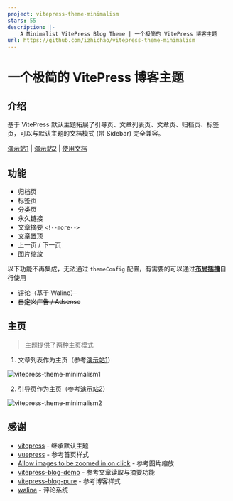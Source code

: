 ```yaml
---
project: vitepress-theme-minimalism
stars: 55
description: |-
    A Minimalist VitePress Blog Theme | 一个极简的 VitePress 博客主题
url: https://github.com/izhichao/vitepress-theme-minimalism
---
```


# 一个极简的 VitePress 博客主题

## 介绍

基于 VitePress 默认主题拓展了引导页、文章列表页、文章页、归档页、标签页，可以与默认主题的文档模式 (带 Sidebar) 完全兼容。

[演示站1](https://zhichao.org) | [演示站2](https://link.zhichao.org/vitepress) | [使用文档](https://zhichao.org/posts/minimalism.html)

## 功能

- 归档页
- 标签页
- 分类页
- 永久链接
- 文章摘要 `<!--more-->`
- 文章置顶
- 上一页 / 下一页
- 图片缩放

以下功能不再集成，无法通过 `themeConfig` 配置，有需要的可以通过[**布局插槽**](https://vitepress.dev/zh/guide/extending-default-theme#layout-slots)自行使用

- ~~评论（基于 Waline）~~
- ~~自定义广告 / Adsense~~

## 主页

>  主题提供了两种主页模式

1. 文章列表作为主页（参考[演示站1](https://zhichao.org)）

![vitepress-theme-minimalism1](https://minio.zhichao.org/images/vitepress-theme-minimalism1.webp)

2. 引导页作为主页（参考[演示站2](https://link.zhichao.org/vitepress)）

![vitepress-theme-minimalism2](https://minio.zhichao.org/images/vitepress-theme-minimalism2.webp)

## 感谢

- [vitepress](https://github.com/vuejs/vitepress) - 继承默认主题
- [vuepress](https://github.com/vuejs/vuepress) - 参考首页样式
- [Allow images to be zoomed in on click](https://github.com/vuejs/vitepress/issues/854) - 参考图片缩放
- [vitepress-blog-demo](https://github.com/brc-dd/vitepress-blog-demo) - 参考文章读取与摘要功能
- [vitepress-blog-pure](https://github.com/airene/vitepress-blog-pure) - 参考博客样式
- [waline](https://github.com/walinejs/waline) - 评论系统
